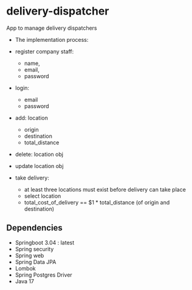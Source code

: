 # delivery-dispatcher
App to manage delivery dispatchers
* The implementation process:

* register company staff:
    - name,
    - email,
    - password

* login:
  - email
  - password


* add: location
    - origin
    - destination
    - total_distance


* delete: location obj
* update location obj


* take delivery:
    - at least three locations must exist before delivery can take place
    - select location
    - total_cost_of_delivery == $1 * total_distance (of origin and destination)

## Dependencies
* Springboot 3.04 : latest
* Spring security
* Spring web
* Spring Data JPA
* Lombok
* Spring Postgres Driver
* Java 17